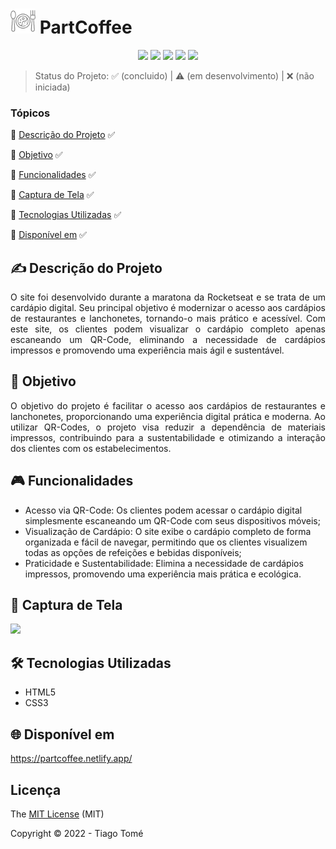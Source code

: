 # <img src="./src/imagens/1922386.png" width="40px"/> PartCoffee


<p align="center">
  <img src="https://img.shields.io/badge/HTML5-E34F26?style=for-the-badge&logo=html5&logoColor=white"/>
  <img src="https://img.shields.io/badge/CSS3-1572B6?style=for-the-badge&logo=css3&logoColor=white"/>
  <img src="https://img.shields.io/badge/Netlify-00C7B7?style=for-the-badge&logo=netlify&logoColor=white"/>
  <img src="http://img.shields.io/static/v1?label=STATUS&message=%20CONCLUIDO&color=green&style=for-the-badge"/>
  <img src="http://img.shields.io/static/v1?label=License&message=MIT&color=green&style=for-the-badge"/>
</p>

> Status do Projeto: :white_check_mark: (concluido) | :warning: (em desenvolvimento) | :x: (não iniciada)

### Tópicos
:small_blue_diamond: [Descrição do Projeto](#writing_hand-descrição-do-projeto) :white_check_mark:

:small_blue_diamond: [Objetivo](#dart-objetivo) :white_check_mark:

:small_blue_diamond: [Funcionalidades](#video_game-funcionalidades) :white_check_mark:

:small_blue_diamond: [Captura de Tela](#camera_flash-captura-de-tela) :white_check_mark:

:small_blue_diamond: [Tecnologias Utilizadas](#hammer_and_wrench-tecnologias-utilizadas) :white_check_mark:

:small_blue_diamond: [Disponível em](#globe_with_meridians-disponível-em) :white_check_mark:


## :writing_hand: Descrição do Projeto 
<p align="justify"> O site foi desenvolvido durante a maratona da Rocketseat e se trata de um cardápio digital. Seu principal objetivo é modernizar o acesso aos cardápios de restaurantes e lanchonetes, tornando-o mais prático e acessível. Com este site, os clientes podem visualizar o cardápio completo apenas escaneando um QR-Code, eliminando a necessidade de cardápios impressos e promovendo uma experiência mais ágil e sustentável. </p>

## :dart: Objetivo 
<p align="justify"> O objetivo do projeto é facilitar o acesso aos cardápios de restaurantes e lanchonetes, proporcionando uma experiência digital prática e moderna. Ao utilizar QR-Codes, o projeto visa reduzir a dependência de materiais impressos, contribuindo para a sustentabilidade e otimizando a interação dos clientes com os estabelecimentos. </p>

## :video_game: Funcionalidades 
- Acesso via QR-Code: Os clientes podem acessar o cardápio digital simplesmente escaneando um QR-Code com seus dispositivos móveis;
- Visualização de Cardápio: O site exibe o cardápio completo de forma organizada e fácil de navegar, permitindo que os clientes visualizem todas as opções de refeições e bebidas disponíveis;
- Praticidade e Sustentabilidade: Elimina a necessidade de cardápios impressos, promovendo uma experiência mais prática e ecológica.

## :camera_flash: Captura de Tela 
<div> <img src="https://github.com/tiagoothome/PartCoffee/assets/102389691/2c75a381-0d0f-45ae-b139-def48579ecda.png" width="300px" /> </div>

## :hammer_and_wrench: Tecnologias Utilizadas 
- HTML5
- CSS3

## :globe_with_meridians: Disponível em 
https://partcoffee.netlify.app/

## Licença
The [MIT License]() (MIT)

Copyright :copyright: 2022 - Tiago Tomé
